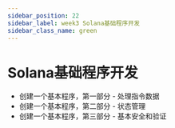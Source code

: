 ```yaml
---
sidebar_position: 22
sidebar_label: week3 Solana基础程序开发
sidebar_class_name: green
---
```



# Solana基础程序开发

- 创建一个基本程序，第一部分 - 处理指令数据
- 创建一个基本程序，第二部分 - 状态管理
- 创建一个基本程序，第三部分 - 基本安全和验证
